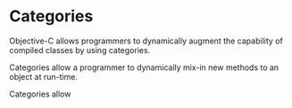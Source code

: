 Categories
==========

Objective-C allows programmers to dynamically augment the capability of compiled classes by using categories. 

Categories allow a programmer to dynamically mix-in new methods to an object at run-time. 

Categories allow 
